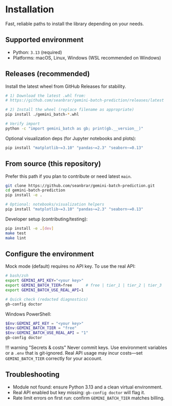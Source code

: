 # Installation

Fast, reliable paths to install the library depending on your needs.

## Supported environment

- Python: `3.13` (required)
- Platforms: macOS, Linux, Windows (WSL recommended on Windows)

## Releases (recommended)

Install the latest wheel from GitHub Releases for stability.

```bash
# 1) Download the latest .whl from:
# https://github.com/seanbrar/gemini-batch-prediction/releases/latest

# 2) Install the wheel (replace filename as appropriate)
pip install ./gemini_batch-*.whl

# Verify import
python -c "import gemini_batch as gb; print(gb.__version__)"
```

Optional visualization deps (for Jupyter notebooks and plots):

```bash
pip install "matplotlib~=3.10" "pandas~=2.3" "seaborn~=0.13"
```

## From source (this repository)

Prefer this path if you plan to contribute or need latest `main`.

```bash
git clone https://github.com/seanbrar/gemini-batch-prediction.git
cd gemini-batch-prediction
pip install -e .

# Optional: notebooks/visualization helpers
pip install "matplotlib~=3.10" "pandas~=2.3" "seaborn~=0.13"
```

Developer setup (contributing/testing):

```bash
pip install -e .[dev]
make test
make lint
```

## Configure the environment

Mock mode (default) requires no API key. To use the real API:

```bash
# bash/zsh
export GEMINI_API_KEY="<your key>"
export GEMINI_BATCH_TIER=free      # free | tier_1 | tier_2 | tier_3
export GEMINI_BATCH_USE_REAL_API=1

# Quick check (redacted diagnostics)
gb-config doctor
```

Windows PowerShell:

```powershell
$Env:GEMINI_API_KEY = "<your key>"
$Env:GEMINI_BATCH_TIER = "free"
$Env:GEMINI_BATCH_USE_REAL_API = "1"
gb-config doctor
```

!!! warning "Secrets & costs"
    Never commit keys. Use environment variables or a `.env` that is git‑ignored. Real API usage may incur costs—set `GEMINI_BATCH_TIER` correctly for your account.

## Troubleshooting

- Module not found: ensure Python 3.13 and a clean virtual environment.
- Real API enabled but key missing: `gb-config doctor` will flag it.
- Rate limit errors on first run: confirm `GEMINI_BATCH_TIER` matches billing.
